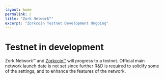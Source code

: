 ```yaml
---
layout: home
permalink: /
title: "Zork Network™"
excerpt: "Zorkcoin Testnet Development Ongoing"
---
```

# Testnet in development
Zork Network™ and [Zorkcoin™](www.zorkcoin.com) will progress to a testnet. Official main network
launch date is not set since further R&D is required to solidify some of the
settings, and to enhance the features of the network.
